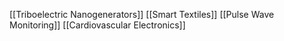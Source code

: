 [[Triboelectric Nanogenerators]]
[[Smart Textiles]]
[[Pulse Wave Monitoring]]
[[Cardiovascular Electronics]]
